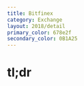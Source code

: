 ```yaml
---
title: Bitfinex
category: Exchange
layout: 2018/detail
primary_color: 678e2f
secondary_color: 0B1A25
---
```


# tl;dr
